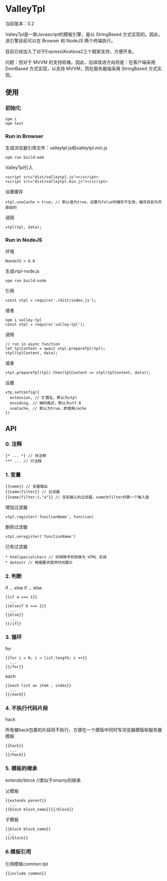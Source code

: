 # ValleyTpl

当前版本：0.2

ValleyTpl是一款Javascript的模板引擎，是以 StringBased 方式实现的。因此，该引擎目前可以在 Browser 和 NodeJS 两个终端执行。

目前已经加入了对于Express\Koa\koa2三个框架支持，方便开发。

问题：但对于 MVVM 的支持较难。因此，后续改进方向将是：在客户端采用 DomBased 方式实现，以支持 MVVM，而在服务器端采用 StringBased 方式实现。

## 使用

### 初始化

	npm i
	npm test

### Run in Browser

生成浏览器引用文件：valleytpl.js和valleytpl.min.js

	npm run build:web

ValleyTpl引入

	<script src="dist/valleytpl.js"></script>
	<script src="dist/valleytpl.min.js"></script>

设置缓存

	vtpl.useCache = true; // 默认值为true，设置为false时缓存不生效，缓存目前为页面级别

调用

	vtpl(tpl, data);

### Run in NodeJS

环境

	NoedeJS > 8.0

生成vtpl-node.js

	npm run build:node

引用

	const vtpl = require('./dist/index.js');

或者

	npm i valley-tpl
	const vtpl = require('valley-tpl');

调用

	// run in async function
	let tplContent = await vtpl.prepareTpl(tpl);
	vtpl(tplContent, data);

或者

	vtpl.prepareTpl(tpl).then(tplContent => vtpl(tplContent, data));

设置

	vtp.setConfig({
	  extension, // 扩展名，默认为xtpl
	  encoding, // 编码格式，默认为utf-8
	  useCache, // 默认为true，即使用cache
	})

## API

### 0. 注释

	{* ... *} // 块注释
	*** ... // 行注释

### 1. 变量

	{{name}} // 变量输出
	{{name|filter}} // 过滤器
	{{name|filter:1,"a"}} // 含有输入的过滤器，name为filter的第一个输入值

增加过滤器

	vtpl.register('functionName', function)

删除过滤器

	vtpl.unregister('functionName')

已有过滤器

	* htmlspecialchars // 将特殊字符转换为 HTML 实体
	* datestr // 根据要求提供时间展示

### 2. 判断

if ... else if ... else

	{{if a === 1}}
	  ...
	{{elseif b === 1}}
	  ...
	{{else}}
	  ...
	{{/if}}

### 3. 循环

for

	{{for i = 0; i < list.length; i ++}}
	  ...
	{{/for}}

each

	{{each list as item , index}}
	  ...
	{{/each}}

### 4. 不执行代码片段

hack

所有被hack包裹的片段将不执行，方便在一个模板中同时写浏览器模板和服务器模板

	{{hack}}
	  ...
	{{/hack}}

### 5. 模板的继承

extends/block //类似于smarty的继承

父模板

	{{extends parent}}
	  ...
	{{block block_name}}{{/block}}

子模板

	{{block block_name}}
	 ...
	{{/block}}

### 6.模板引用

引用模板common.tpl

	{{include common}}

